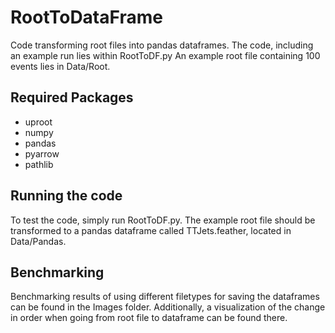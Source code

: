 # RootToDataFrame

Code transforming root files into pandas dataframes.
The code, including an example run lies within RootToDF.py
An example root file containing 100 events lies in Data/Root.



## Required Packages

- uproot
- numpy
- pandas
- pyarrow
- pathlib

## Running the code

To test the code, simply run RootToDF.py. The example root file should be transformed to a pandas dataframe called TTJets.feather, located in Data/Pandas.


## Benchmarking

Benchmarking results of using different filetypes for saving the dataframes can be found in the Images folder. Additionally, a visualization of the change in order when going from root file to dataframe can be found there.
